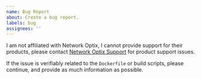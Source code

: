 ```yaml
---
name: Bug Report
about: Create a bug report.
labels: bug
assignees: ''
---
```


I am not affiliated with Network Optix, I cannot provide support for their products, please contact [Network Optix Support](https://support.networkoptix.com/hc/en-us/community/topics) for product support issues.

If the issue is verifiably related to the `Dockerfile` or build scripts, please continue, and provide as much information as possible.
